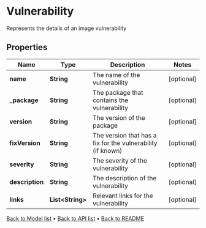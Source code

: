 

# Vulnerability

Represents the details of an image vulnerability

## Properties

| Name | Type | Description | Notes |
|------------ | ------------- | ------------- | -------------|
|**name** | **String** | The name of the vulnerability |  [optional] |
|**_package** | **String** | The package that contains the vulnerability |  [optional] |
|**version** | **String** | The version of the package |  [optional] |
|**fixVersion** | **String** | The version that has a fix for the vulnerability (if known) |  [optional] |
|**severity** | **String** | The severity of the vulnerability |  [optional] |
|**description** | **String** | The description of the vulnerability |  [optional] |
|**links** | **List&lt;String&gt;** | Relevant links for the vulnerability |  [optional] |



[Back to Model list](../README.md#documentation-for-models) &#8226; [Back to API list](../README.md#documentation-for-api-endpoints) &#8226; [Back to README](../README.md)


